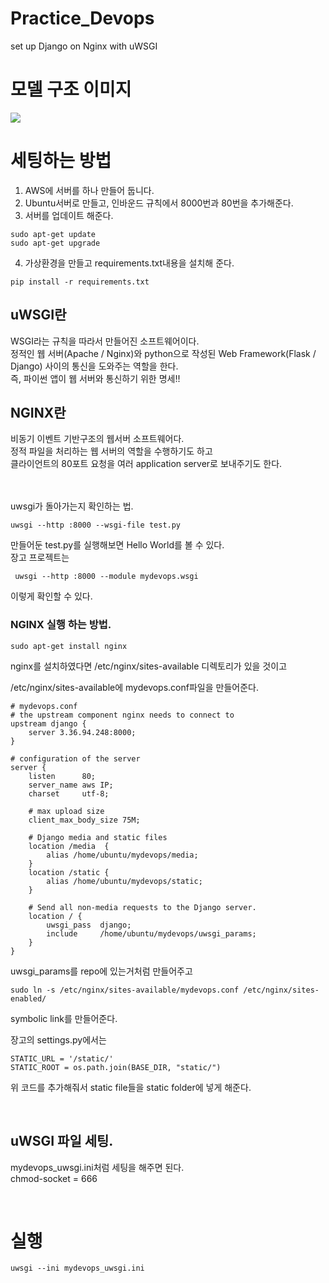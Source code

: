 # Practice_Devops

set up Django on Nginx with uWSGI


# 모델 구조 이미지
![](https://pic3.zhimg.com/v2-9bc6cfcdb7b946a728ccfe26f4eb5c01_1200x500.jpg)

# 세팅하는 방법
1. AWS에 서버를 하나 만들어 둡니다. 
2. Ubuntu서버로 만들고, 인바운드 규칙에서 8000번과 80번을 추가해준다.
3. 서버를 업데이트 해준다.
```
sudo apt-get update
sudo apt-get upgrade 
```
4. 가상환경을 만들고 requirements.txt내용을 설치해 준다.
```
pip install -r requirements.txt
```

## uWSGI란
WSGI라는 규칙을 따라서 만들어진 소프트웨어이다.\
정적인 웹 서버(Apache / Nginx)와 python으로 작성된 Web Framework(Flask / Django) 사이의 통신을 도와주는 역할을 한다.\
 즉, 파이썬 앱이 웹 서버와 통신하기 위한 명세!!

## NGINX란
비동기 이벤트 기반구조의 웹서버 소프트웨어다.\
정적 파일을 처리하는 웹 서버의 역할을 수행하기도 하고\
클라이언트의 80포트 요청을 여러 application server로 보내주기도 한다.  
  
<br/>
<br/>
uwsgi가 돌아가는지 확인하는 법.  

```
uwsgi --http :8000 --wsgi-file test.py
```

만들어둔 test.py를 실행해보면 Hello World를 볼 수 있다.  
장고 프로젝트는 

     uwsgi --http :8000 --module mydevops.wsgi
이렇게 확인할 수 있다.


### NGINX 실행 하는 방법.
    sudo apt-get install nginx
nginx를 설치하였다면 /etc/nginx/sites-available 디렉토리가 있을 것이고  

/etc/nginx/sites-available에 mydevops.conf파일을 만들어준다.
```
# mydevops.conf
# the upstream component nginx needs to connect to
upstream django {
    server 3.36.94.248:8000;
}

# configuration of the server
server {
    listen      80;
    server_name aws IP;
    charset     utf-8;

    # max upload size
    client_max_body_size 75M;

    # Django media and static files
    location /media  {
        alias /home/ubuntu/mydevops/media;
    }
    location /static {
        alias /home/ubuntu/mydevops/static;
    }

    # Send all non-media requests to the Django server.
    location / {
        uwsgi_pass  django;
        include     /home/ubuntu/mydevops/uwsgi_params;
    }
}
```

uwsgi_params를 repo에 있는거처럼 만들어주고

    sudo ln -s /etc/nginx/sites-available/mydevops.conf /etc/nginx/sites-enabled/
symbolic link를 만들어준다.

장고의 settings.py에서는 

    STATIC_URL = '/static/'
    STATIC_ROOT = os.path.join(BASE_DIR, "static/")
위 코드를 추가해줘서 static file들을 static folder에 넣게 해준다.

<br/>

## uWSGI 파일 세팅.
mydevops_uwsgi.ini처럼 세팅을 해주면 된다.  
chmod-socket    = 666  

<br/>

# 실행
    uwsgi --ini mydevops_uwsgi.ini


